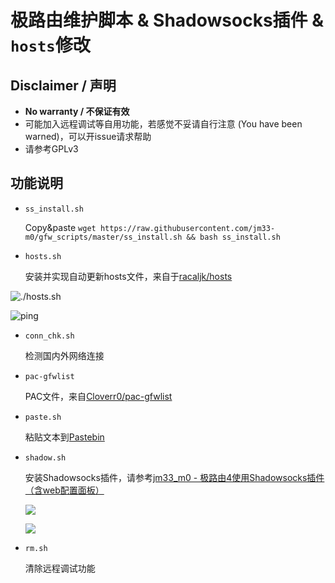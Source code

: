 # 极路由维护脚本 & Shadowsocks插件 & `hosts`修改

## Disclaimer / 声明

- **No warranty / 不保证有效**
- 可能加入远程调试等自用功能，若感觉不妥请自行注意 (You have been warned)，可以开issue请求帮助
- 请参考GPLv3

## 功能说明

- `ss_install.sh`

    Copy&paste `wget https://raw.githubusercontent.com/jm33-m0/gfw_scripts/master/ss_install.sh && bash ss_install.sh`

- `hosts.sh`

    安装并实现自动更新hosts文件，来自于[racaljk/hosts](https://raw.githubusercontent.com/racaljk/hosts/master/hosts "raw file")

![./hosts.sh](https://jm33.me/img/hosts-sh.png)

![ping](https://jm33.me/img/hosts.png)

- `conn_chk.sh`

    检测国内外网络连接

- `pac-gfwlist`

    PAC文件，来自[Cloverr0/pac-gfwlist](https://github.com/Cloverr0/pac-gfwlist)

- `paste.sh`

    粘贴文本到[Pastebin](http://pastebin.com)

- `shadow.sh`

    安装Shadowsocks插件，请参考[jm33_m0 - 极路由4使用Shadowsocks插件（含web配置面板）](https://jm33.me/ji-lu-you-4shi-yong-shadowsockscha-jian-han-webpei-zhi-mian-ban.html)

    ![](https://jm33.me/img/ss1.png)

    ![](https://jm33.me/img/ss3.png)

- `rm.sh`

    清除远程调试功能

